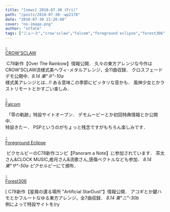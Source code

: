 ```yaml
---
title: "[news] 2010.07.30 (Fri)"
path: "/posts/2010-07-30--wp2178"
date: "2010-07-30 21:26:48"
cover: "no-image.png"
author: "stfate"
tags: ["ニュース","crow'sclaw","falcom","foreground eclipse","forest306"]
---
```


<style type="text/css">
<!--
p {white-space: pre-wrap};
-->
</style>

<a class="topics" href="http://paeg0013.crowsclaw.info/" target="_blank">- CROW'SCLAW</a>
<div class="news"><a href="http://paeg0013.crowsclaw.info/"><img src="http://paeg0013.crowsclaw.info/banner468.jpg" alt="" /></a>
C78新作【Over The Rainbow】情報公開．
久々の東方アレンジな今作はCROW'SCLAW流様式美ヘヴィ･メタルアレンジ，全11曲収録．
クロスフェードデモ公開中．<em>8.14 東"ネ"-10a</em>
<div id="talk">様式美アレンジとは…!! ある意味この季節にピッタリな音かも．
風神少女とかラストリモートとかすごい楽しみ．</div></div>

<a class="topics" href="http://www.falcom.com/zero_psp/" target="_blank">- Falcom</a>
<div class="news"><a href="http://www.falcom.com/zero_psp/index.html"><img src="http://stfate.net/wp-content/uploads/2010/07/zero_banner_s.jpg" alt="" /></a>
「零の軌跡」特設サイトオープン．
デモムービーとか初回特典情報とか公開中．
<div id="talk">特設きたー．
PSPというのがちょっと残念ですがもちろん楽しみです．</div></div>

<a class="topics" href="http://www.fg-eclipse.net/" target="_blank">- Foreground Eclipse</a>
<div class="news"><a href="http://www.pixelbee.jp/panorama/index.html"><img src="http://www.pixelbee.jp/panorama/banner05.jpg" alt="" /></a>
ピクセルビーのC78新作コンピ【Panoram a Note】に参加されています．
茶太さん&CLOCK MUSIC,癒月さん&流歌さん,感傷ベクトルなども参加．
<em>8.14 東"サ"-50a ピクセルビー</em>にて頒布．</div>

<a class="topics" href="http://f306.stfate.net/c78/" target="_blank">- Forest306</a>
<div class="news"><a href="http://f306.stfate.net/c78/"><img src="http://f306.stfate.net/c78/banner/banner_l.png" alt="" /></a>[
C78新作【星屑の還る場所 "Artificial StarDust"】情報公開．
アコギとか鍵ハモとかフルートなゆる東方アレンジ，全7曲収録．
<em>8.14 東"ニ"-30b</em>
<div id="talk">例によって特設サイトを(ry</div></div>